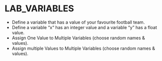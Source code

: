 # LAB_VARIABLES
- Define a variable that has a value of your favourite football team.
- Define a variable “x“  has an integer value and a variable “y” has a float value.
- Assign One Value to Multiple Variables (choose random names & values).
- Assign multiple Values to Multiple Variables (choose random names & values).
